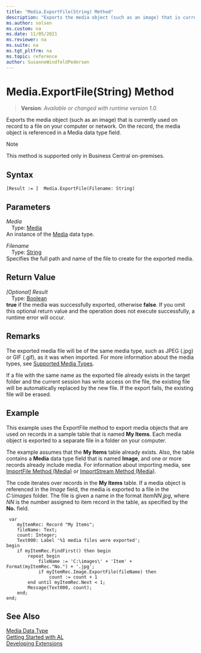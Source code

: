 ```yaml
---
title: "Media.ExportFile(String) Method"
description: "Exports the media object (such as an image) that is currently used on record to a file on your computer or network."
ms.author: solsen
ms.custom: na
ms.date: 11/05/2021
ms.reviewer: na
ms.suite: na
ms.tgt_pltfrm: na
ms.topic: reference
author: SusanneWindfeldPedersen
---
```

[//]: # (START>DO_NOT_EDIT)
[//]: # (IMPORTANT:Do not edit any of the content between here and the END>DO_NOT_EDIT.)
[//]: # (Any modifications should be made in the .xml files in the ModernDev repo.)
# Media.ExportFile(String) Method
> **Version**: _Available or changed with runtime version 1.0._

Exports the media object (such as an image) that is currently used on record to a file on your computer or network. On the record, the media object is referenced in a Media data type field.

> [!NOTE]
> This method is supported only in Business Central on-premises.

## Syntax
```AL
[Result := ]  Media.ExportFile(Filename: String)
```
## Parameters
*Media*  
&emsp;Type: [Media](media-data-type.md)  
An instance of the [Media](media-data-type.md) data type.  

*Filename*  
&emsp;Type: [String](../string/string-data-type.md)  
Specifies the full path and name of the file to create for the exported media.  


## Return Value
*[Optional] Result*  
&emsp;Type: [Boolean](../boolean/boolean-data-type.md)  
**true** if the media was successfully exported, otherwise **false**. If you omit this optional return value and the operation does not execute successfully, a runtime error will occur.  


[//]: # (IMPORTANT: END>DO_NOT_EDIT)

## Remarks  
 The exported media file will be of the same media type, such as JPEG \(.jpg\) or GIF \(.gif\), as it was when imported.  For more information about the media types, see [Supported Media Types](../../devenv-working-with-media-on-records.md#SupportedMediaTypes).  

 If a file with the same name as the exported file already exists in the target folder and the current session has write access on the file, the existing file will be automatically replaced by the new file. If the export fails, the existing file will be erased. 

## Example  
 This example uses the ExportFile method to export media objects that are used on records in a sample table that is named **My Items**. Each media object is exported to a separate file in a  folder on your computer.  

 The example assumes that the **My Items** table already exists. Also, the table contains a **Media** data type field that is named **Image**, and one or more records already include media. For information about importing media, see [ImportFile Method \(Media\)](../../methods-auto/media/media-importfile-method.md) or [ImportStream Method \(Media\)](../../methods-auto/media/media-importstream-instream-text-text-method.md).  

The code iterates over records in the **My Items** table. If a media object is referenced in the *Image* field, the media is exported to a file in the *C:\images* folder. The file is given a name in the format *ItemNN.jpg*, where *NN* is the number assigned to item record in the table, as specified by the **No.** field.

```  
 var
    myItemRec: Record "My Items";
    fileName: Text;
    count: Integer;
    Text000: Label '%1 media files were exported';
begin
    if myItemRec.FindFirst() then begin
        repeat begin 
            fileName := 'C:\images\' + 'Item' + Format(myItemRec."No.") + '.jpg';  
            if myItemRec.Image.ExportFile(fileName) then
                count := count + 1
        end until myItemRec.Next < 1;
        Message(Text000, count);  
    end;
end;
```  


## See Also
[Media Data Type](media-data-type.md)  
[Getting Started with AL](../../devenv-get-started.md)  
[Developing Extensions](../../devenv-dev-overview.md)